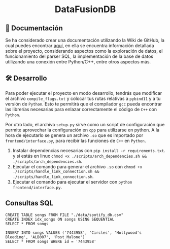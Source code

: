 <h1 align="center">DataFusionDB</h1>

## 📄 Documentación
Se ha considerado crear una documentación utilizando la Wiki de GitHub, la cual puedes encontrar [aquí](https://github.com/kaloslazo/DataFusionDB/wiki), en ella se encuentra información detallada sobre el proyecto, considerando aspectos como la exploración de datos, el funcionamiento del parser SQL, la implementación de la base de datos utilizando una conexión entre Python/C++, entre otros aspectos más.

## 🛠️ Desarrollo
Para poder ejecutar el proyecto en modo desarrollo, tendrás que modificar el archivo `compile_flags.txt` y colocar tus rutas relativas a `pybind11` y a tu versión de `Python`. Esto te permitirá que el compilador `gcc` pueda encontrar las librerías necesarias para enlazar correctamente el código de `C++` con `Python`.

Por otro lado, el archivo `setup.py` sirve como un script de configuración que permite aprovechar la configuración en `cpp` para utilizarse en python. A la hora de ejecutarlo se genera un archivo `.so` que es importado por `frontend/interface.py`, para recibir las funciones de `C++` en `Python`.

1. Instalar dependencias necesarias con `pip install -r requirements.txt`. y si estás en linux `chmod +x ./scripts/arch_dependencies.sh && ./scripts/arch_dependencies.sh`.
2. Ejecutar el comando para generar el archivo `.so` con `chmod +x ./scripts/handle_link_connection.sh && ./scripts/handle_link_connection.sh`.
3. Ejecutar el comando para ejecutar el servidor con `python frontend/interface.py`.

## Consultas SQL
```
CREATE TABLE songs FROM FILE "./data/spotify_db.csv"
CREATE INDEX idx_songs ON songs USING SEQUENTIAL
SELECT * FROM songs

INSERT INTO songs VALUES ('7443958', 'Circles', 'Hollywood's Bleeding', 'ALB007', 'Post Malone')
SELECT * FROM songs WHERE id = '7443958'
```
